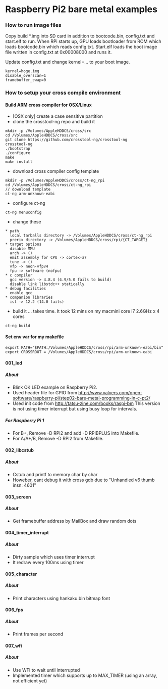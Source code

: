 # Raspberry Pi2 bare metal examples

### How to run image files
Copy build *.img into SD card in addition to bootcode.bin, config.txt and start.elf to run.
When RPi starts up, GPU loads bootloader from ROM which loads bootcode.bin which reads config.txt. Start.elf loads the boot image file written in config.txt at 0x00008000 and runs it.

Update config.txt and change kernel=... to your boot image.
```
kernel=hoge.img
disable_overscan=1
framebuffer_swap=0
```

### How to setup your cross compile environment
#### Build ARM cross compiler for OSX/Linux
* [OSX only] create a case sensitive partition
* clone the crosstool-ng repo and build it
```
mkdir -p /Volumes/AppleHDDCS/cross/src
cd /Volumes/AppleHDDCS/cross/src
git clone https://github.com/crosstool-ng/crosstool-ng
crosstool-ng
./bootstrap
./configure
make
make install
```
* download cross compiler config template
```
mkdir -p /Volumes/AppleHDDCS/cross/ct-ng_rpi
cd /Volumes/AppleHDDCS/cross/ct-ng_rpi
// download template
ct-ng arm-unknown-eabi
```
* configure ct-ng
```
ct-ng menuconfig
```
* change these
```
* path
  local tarballs directory -> /Volumes/AppleHDDCS/cross/ct-ng_rpi
  prerix directory -> /Volumes/AppleHDDCS/cross/rpi/{CT_TARGET}
* target options
  disable MMU
  arch -> ()
  emit assembly for CPU -> cortex-a7
  tune -> ()
  vfp -> neon-vfpv4
  fpu -> software (nofpu)
* c compiler
  gcc version -> 4.8.4 (4.9/5.0 fails to build)
  disable link libstdc++ statically
* debug facilities
  enable gcc
* companion libraries
  isl -> 12.2 (14.0 fails)
```
* build it ... takes time. It took 12 mins on my macmini core i7 2.6GHz x 4 cores
```
ct-ng build
```

#### Set env var for my makefile
```
export PATH="$PATH:/Volumes/AppleHDDCS/cross/rpi/arm-unknown-eabi/bin"
export CROSSROOT = /Volumes/AppleHDDCS/cross/rpi/arm-unknown-eabi
```

#### 001_led
##### About
* Blink OK LED example on Raspberry Pi2.
* Used header file for GPIO from http://www.valvers.com/open-software/raspberry-pi/step02-bare-metal-programming-in-c-pt2/
* Used init code from http://tatsu-zine.com/books/raspi-bm
This version is not using timer interrupt but using busy loop for intervals.

##### For Raspberry Pi 1
* For B+, Remove -D RPI2 and add -D RPIBPLUS into Makefile.
* For A/A+/B, Remove -D RPI2 from Makefile.

#### 002_libcstub
##### About
* Cstub and printf to memory char by char
* Howeber, cant debug it with cross gdb due to "Unhandled v6 thumb insn: 4601"

#### 003_screen
##### About
* Get framebuffer address by MailBox and draw random dots

#### 004_timer_interrupt
##### About
* Dirty sample which uses timer interrupt
* It redraw every 100ms using timer

#### 005_character
##### About
* Print characters using hankaku.bin bitmap font

#### 006_fps
##### About
* Print frames per second

#### 007_wfi
##### About
* Use WFI to wait until interrupted
* Implemented timer which supports up to MAX_TIMER (using an array, not efficient yet)

